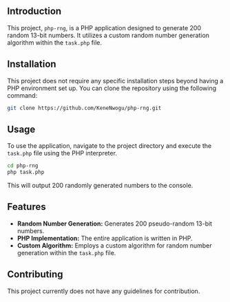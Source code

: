 ## Introduction

This project, `php-rng`, is a PHP application designed to generate 200 random 13-bit numbers. It utilizes a custom random number generation algorithm within the `task.php` file.

## Installation

This project does not require any specific installation steps beyond having a PHP environment set up. You can clone the repository using the following command:

```bash
git clone https://github.com/KeneNwogu/php-rng.git
```

## Usage

To use the application, navigate to the project directory and execute the `task.php` file using the PHP interpreter.

```bash
cd php-rng
php task.php
```

This will output 200 randomly generated numbers to the console.

## Features

*   **Random Number Generation:** Generates 200 pseudo-random 13-bit numbers.
*   **PHP Implementation:** The entire application is written in PHP.
*   **Custom Algorithm:** Employs a custom algorithm for random number generation within the `task.php` file.

## Contributing

This project currently does not have any guidelines for contribution.